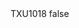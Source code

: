 <?xml version="1.0" encoding="UTF-8"?>
<CustomMetadata xmlns="http://soap.sforce.com/2006/04/metadata">
    <label>TXU1018</label>
    <protected>false</protected>
</CustomMetadata>
